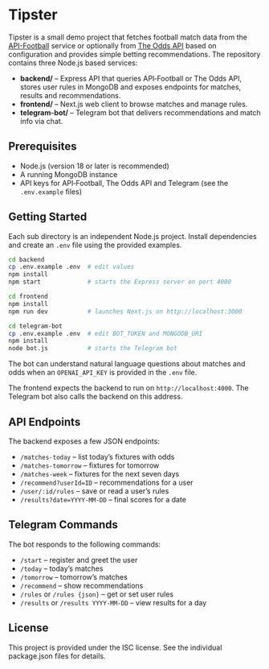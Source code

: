 # Tipster

Tipster is a small demo project that fetches football match data from the [API-Football](https://www.api-football.com/) service or optionally from [The Odds API](https://the-odds-api.com/) based on configuration and provides simple betting recommendations.  The repository contains three Node.js based services:

- **backend/** – Express API that queries API‑Football or The Odds API, stores user rules in MongoDB and exposes endpoints for matches, results and recommendations.
- **frontend/** – Next.js web client to browse matches and manage rules.
- **telegram-bot/** – Telegram bot that delivers recommendations and match info via chat.

## Prerequisites

- Node.js (version 18 or later is recommended)
- A running MongoDB instance
- API keys for API‑Football, The Odds API and Telegram (see the `.env.example` files)

## Getting Started

Each sub directory is an independent Node.js project.  Install dependencies and create an `.env` file using the provided examples.

```bash
cd backend
cp .env.example .env  # edit values
npm install
npm start             # starts the Express server on port 4000
```

```bash
cd frontend
npm install
npm run dev           # launches Next.js on http://localhost:3000
```

```bash
cd telegram-bot
cp .env.example .env  # edit BOT_TOKEN and MONGODB_URI
npm install
node bot.js           # starts the Telegram bot
```

The bot can understand natural language questions about matches and odds when an
`OPENAI_API_KEY` is provided in the `.env` file.

The frontend expects the backend to run on `http://localhost:4000`.  The Telegram bot also calls the backend on this address.

## API Endpoints

The backend exposes a few JSON endpoints:

- `/matches-today` – list today’s fixtures with odds
- `/matches-tomorrow` – fixtures for tomorrow
- `/matches-week` – fixtures for the next seven days
- `/recommend?userId=ID` – recommendations for a user
- `/user/:id/rules` – save or read a user’s rules
- `/results?date=YYYY-MM-DD` – final scores for a date

## Telegram Commands

The bot responds to the following commands:

- `/start` – register and greet the user
- `/today` – today’s matches
- `/tomorrow` – tomorrow’s matches
- `/recommend` – show recommendations
- `/rules` or `/rules {json}` – get or set user rules
- `/results` or `/results YYYY-MM-DD` – view results for a day

## License

This project is provided under the ISC license.  See the individual package.json files for details.

